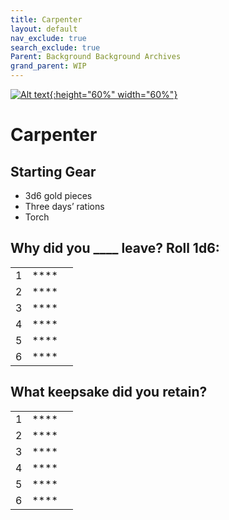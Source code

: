 ```yaml
---
title: Carpenter
layout: default
nav_exclude: true
search_exclude: true
Parent: Background Background Archives
grand_parent: WIP
---
```


[![Alt text](/img/backgrounds/carpenter.jpg "East of the Sun and West of the Moon, illustrated by Kay Nielsen"){:height="60%" width="60%"}](/img/backgrounds/carpenter.jpg)

# Carpenter

## Starting Gear

- 3d6 gold pieces
- Three days’ rations
- Torch


## Why did you ____ leave? Roll 1d6:


|      |      |      |
| ---- | ---- | ---- |
| 1    |**** |      |
| 2    |**** |      |
| 3    |**** |      |
| 4    |**** |      |
| 5    |**** |      |
| 6    |**** |      |

## What keepsake did you retain?


|      |      |      |
| ---- | ---- | ---- |
| 1    |**** |      |
| 2    |**** |      |
| 3    |**** |      |
| 4    |**** |      |
| 5    |**** |      |
| 6    |**** |      |
